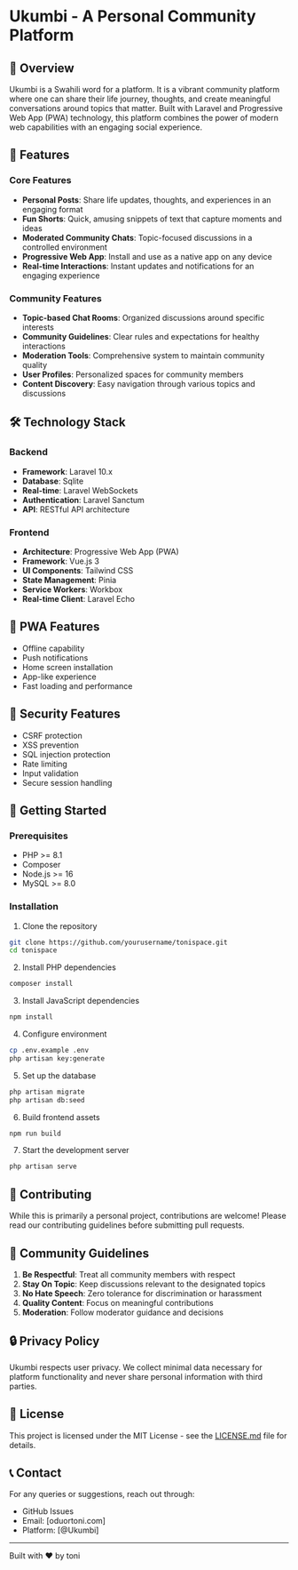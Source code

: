 # Ukumbi - A Personal Community Platform

## 🌟 Overview

Ukumbi is a Swahili word for a platform. It is a vibrant community platform where one can share their life journey, thoughts, and create meaningful conversations around topics that matter. Built with Laravel and Progressive Web App (PWA) technology, this platform combines the power of modern web capabilities with an engaging social experience.

## 🚀 Features

### Core Features
- **Personal Posts**: Share life updates, thoughts, and experiences in an engaging format
- **Fun Shorts**: Quick, amusing snippets of text that capture moments and ideas
- **Moderated Community Chats**: Topic-focused discussions in a controlled environment
- **Progressive Web App**: Install and use as a native app on any device
- **Real-time Interactions**: Instant updates and notifications for an engaging experience

### Community Features
- **Topic-based Chat Rooms**: Organized discussions around specific interests
- **Community Guidelines**: Clear rules and expectations for healthy interactions
- **Moderation Tools**: Comprehensive system to maintain community quality
- **User Profiles**: Personalized spaces for community members
- **Content Discovery**: Easy navigation through various topics and discussions

## 🛠 Technology Stack

### Backend
- **Framework**: Laravel 10.x
- **Database**: Sqlite
- **Real-time**: Laravel WebSockets
- **Authentication**: Laravel Sanctum
- **API**: RESTful API architecture

### Frontend
- **Architecture**: Progressive Web App (PWA)
- **Framework**: Vue.js 3
- **UI Components**: Tailwind CSS
- **State Management**: Pinia
- **Service Workers**: Workbox
- **Real-time Client**: Laravel Echo

## 📱 PWA Features
- Offline capability
- Push notifications
- Home screen installation
- App-like experience
- Fast loading and performance

## 🔐 Security Features
- CSRF protection
- XSS prevention
- SQL injection protection
- Rate limiting
- Input validation
- Secure session handling

## 🚦 Getting Started

### Prerequisites
- PHP >= 8.1
- Composer
- Node.js >= 16
- MySQL >= 8.0

### Installation

1. Clone the repository
```bash
git clone https://github.com/yourusername/tonispace.git
cd tonispace
```

2. Install PHP dependencies
```bash
composer install
```

3. Install JavaScript dependencies
```bash
npm install
```

4. Configure environment
```bash
cp .env.example .env
php artisan key:generate
```

5. Set up the database
```bash
php artisan migrate
php artisan db:seed
```

6. Build frontend assets
```bash
npm run build
```

7. Start the development server
```bash
php artisan serve
```

## 🤝 Contributing

While this is primarily a personal project, contributions are welcome! Please read our contributing guidelines before submitting pull requests.

## 📜 Community Guidelines

1. **Be Respectful**: Treat all community members with respect
2. **Stay On Topic**: Keep discussions relevant to the designated topics
3. **No Hate Speech**: Zero tolerance for discrimination or harassment
4. **Quality Content**: Focus on meaningful contributions
5. **Moderation**: Follow moderator guidance and decisions

## 🔒 Privacy Policy

Ukumbi respects user privacy. We collect minimal data necessary for platform functionality and never share personal information with third parties.

## 📄 License

This project is licensed under the MIT License - see the [LICENSE.md](LICENSE.md) file for details.

## 📞 Contact

For any queries or suggestions, reach out through:
- GitHub Issues
- Email: [oduortoni.com]
- Platform: [@Ukumbi]

---

Built with ❤️ by toni